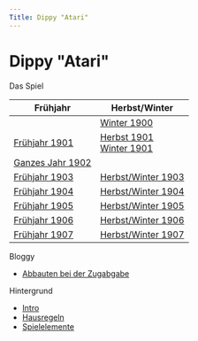 ```yaml
---
Title: Dippy "Atari"
---
```


# Dippy "Atari"

Das Spiel

| Frühjahr                           | Herbst/Winter                                                     |
|------------------------------------|-------------------------------------------------------------------|
|                                    | [Winter 1900](dippy-a1900-1.md)                                                                  |
| [Frühjahr 1901](dippy-a1901f.md)   | [Herbst 1901](dippy-a1901h.md)<br/>[Winter 1901](dippy-a1901w.md) |
| [Ganzes Jahr 1902](dippy-a1902.md) |                                                                   |
| [Frühjahr 1903](dippy-a1903f.md)   | [Herbst/Winter 1903](dippy-a1903h.md)                             |
| [Frühjahr 1904](dippy-a1904f.md)   | [Herbst/Winter 1904](dippy-a1904h.md)                             |
| [Frühjahr 1905](dippy-a1905f.md)   | [Herbst/Winter 1905](dippy-a1905h.md)                             |
| [Frühjahr 1906](dippy-a1906f.md)   | [Herbst/Winter 1906](dippy-a1906h.md)                             |
| [Frühjahr 1907](dippy-a1907f.md)   | [Herbst/Winter 1907](dippy-a1907h.md)                             |


Bloggy

* [Abbauten bei der Zugabgabe](dippy-abb.md)

Hintergrund

 * [Intro](intro.md)
 * [Hausregeln](hausregeln.md)
 * [Spielelemente](spielelemente.md)
